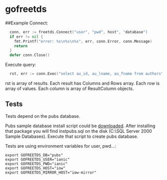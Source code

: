 gofreetds
=========

##Example
Connect:
```go
  conn, err := freetds.Connect("user", "pwd", host", "database")
  if err != nil {
    fmt.Printf("error: %s\n%s\n%s", err, conn.Error, conn.Message)
    return
  }
  defer conn.Close()
```
Execute query:
```go
  rst, err := conn.Exec("select au_id, au_lname, au_fname from authors")
```
rst is array of results. Each result has Columns and Rows array. Each
row is array of values. Each column is array of ResultColumn objects.

## Tests
Tests depend on the pubs database.

Pubs sample database install script could be [downloaded](http://www.microsoft.com/en-us/download/details.aspx?id=23654).
After installing that package you will find
instpubs.sql on the disk (C:\SQL Server 2000 Sample
Databases). Execute that script to create pubs database.

Tests are using environment variables for user, pwd...:

```shell
export GOFREETDS_DB="pubs"
export GOFREETDS_USER="ianic"
export GOFREETDS_PWD="ianic"
export GOFREETDS_HOST="iow"
export GOFREETDS_MIRROR_HOST="iow-mirror"
```
